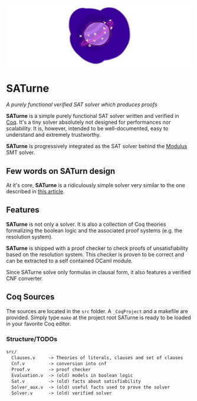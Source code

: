 ![logo](planet.png)

# SATurne

*A purely functional verified SAT solver which produces proofs*

**SATurne** is a simple purely functional SAT solver written and verified in [Coq](https://coq.inria.fr/). It's a tiny solver absolutely not designed for performances nor scalability. It is, however, intended to be well-documented, easy to understand and extremely trustworthy.

**SATurne** is progressively integrated as the SAT solver behind the [Modulus](https://github.com/jdrprod/Modulus) SMT solver.

## Few words on SATurn design

At it's core, **SATurne** is a ridiculously simple solver very similar to the one described in
[this article](https://web.archive.org/web/20201109101535/http://www.cse.chalmers.se/~algehed/blogpostsHTML/SAT.html).

## Features

**SATurne** is not only a solver. It is also a collection of Coq theories formalizing the boolean logic and the associated proof systems (e.g. the resolution system).

**SATurne** is shipped with a proof checker to check proofs of unsatisfiability based on the resolution system. This checker is proven to be correct and can be extracted to a self contained OCaml module.

Since SATurne solve only formulas in clausal form, it also features a verified CNF converter.

## Coq Sources

The sources are located in the `src` folder. A `_CoqProject` and a makefile are provided. Simply type `make` at the project root SATurne is ready to be loaded in your favorite Coq editor.

### Structure/TODOs

```
src/
  Clauses.v     -> Theories of literals, clauses and set of clauses
  Cnf.v         -> conversion into cnf
  Proof.v       -> proof checker
  Evaluation.v  -> (old) models in boolean logic
  Sat.v         -> (old) facts about satisfiability
  Solver_aux.v  -> (old) useful facts used to prove the solver
  Solver.v      -> (old) verified solver
```
